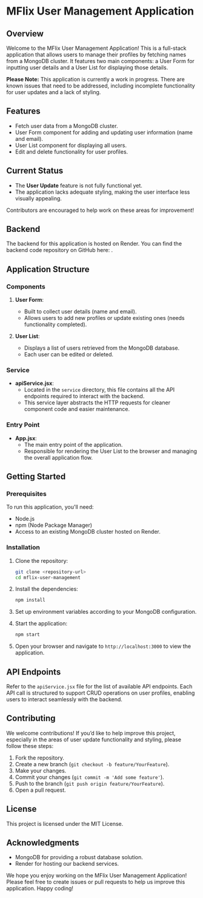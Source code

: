 # MFlix User Management Application

## Overview

Welcome to the MFlix User Management Application! This is a full-stack application that allows users to manage their profiles by fetching names from a MongoDB cluster. It features two main components: a User Form for inputting user details and a User List for displaying those details.

**Please Note:** This application is currently a work in progress. There are known issues that need to be addressed, including incomplete functionality for user updates and a lack of styling.

## Features

- Fetch user data from a MongoDB cluster.
- User Form component for adding and updating user information (name and email).
- User List component for displaying all users.
- Edit and delete functionality for user profiles.

## Current Status

- The **User Update** feature is not fully functional yet.
- The application lacks adequate styling, making the user interface less visually appealing.
  
Contributors are encouraged to help work on these areas for improvement!

## Backend
The backend for this application is hosted on Render. You can find the backend code repository on GitHub here: .

## Application Structure

### Components

1. **User Form**:
   - Built to collect user details (name and email).
   - Allows users to add new profiles or update existing ones (needs functionality completed).

2. **User List**:
   - Displays a list of users retrieved from the MongoDB database.
   - Each user can be edited or deleted.

### Service

- **apiService.jsx**:
  - Located in the `service` directory, this file contains all the API endpoints required to interact with the backend.
  - This service layer abstracts the HTTP requests for cleaner component code and easier maintenance.

### Entry Point

- **App.jsx**:
  - The main entry point of the application.
  - Responsible for rendering the User List to the browser and managing the overall application flow.

## Getting Started

### Prerequisites

To run this application, you'll need:

- Node.js
- npm (Node Package Manager)
- Access to an existing MongoDB cluster hosted on Render.

### Installation

1. Clone the repository:
   ```bash
   git clone <repository-url>
   cd mflix-user-management
   ```

2. Install the dependencies:
   ```bash
   npm install
   ```

3. Set up environment variables according to your MongoDB configuration.

4. Start the application:
   ```bash
   npm start
   ```

5. Open your browser and navigate to `http://localhost:3000` to view the application.

## API Endpoints

Refer to the `apiService.jsx` file for the list of available API endpoints. Each API call is structured to support CRUD operations on user profiles, enabling users to interact seamlessly with the backend.

## Contributing

We welcome contributions! If you’d like to help improve this project, especially in the areas of user update functionality and styling, please follow these steps:

1. Fork the repository.
2. Create a new branch (`git checkout -b feature/YourFeature`).
3. Make your changes.
4. Commit your changes (`git commit -m 'Add some feature'`).
5. Push to the branch (`git push origin feature/YourFeature`).
6. Open a pull request.

## License

This project is licensed under the MIT License.

## Acknowledgments

- MongoDB for providing a robust database solution.
- Render for hosting our backend services.

We hope you enjoy working on the MFlix User Management Application! Please feel free to create issues or pull requests to help us improve this application. Happy coding!
